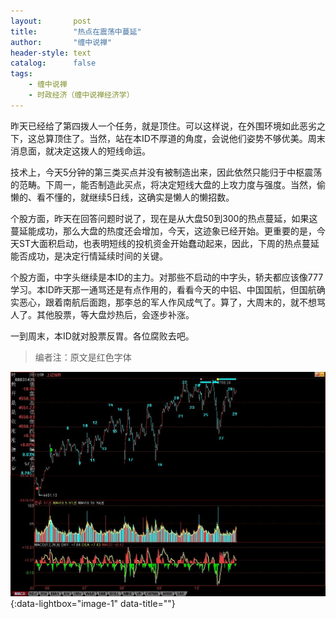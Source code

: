 ```yaml
---
layout:       post
title:        "热点在震荡中蔓延"
author:       "缠中说禅"
header-style: text
catalog:      false
tags:
    - 缠中说禅
    - 时政经济（缠中说禅经济学）
---
```


昨天已经给了第四拨人一个任务，就是顶住。可以这样说，在外围环境如此恶劣之下，这总算顶住了。当然，站在本ID不厚道的角度，会说他们姿势不够优美。周末消息面，就决定这拨人的短线命运。



技术上，今天5分钟的第三类买点并没有被制造出来，因此依然只能归于中枢震荡的范畴。下周一，能否制造此买点，将决定短线大盘的上攻力度与强度。当然，偷懒的、看不懂的，就继续5日线，这确实是懒人的懒招数。



个股方面，昨天在回答问题时说了，现在是从大盘50到300的热点蔓延，如果这蔓延能成功，那么大盘的热度还会增加，今天，这迹象已经开始。更重要的是，今天ST大面积启动，也表明短线的投机资金开始蠢动起来，因此，下周的热点蔓延能否成功，是决定行情延续时间的关键。



个股方面，中字头继续是本ID的主力。对那些不启动的中字头，轿夫都应该像777学习。本ID昨天那一通骂还是有点作用的，看看今天的中铝、中国国航，但国航确实恶心，跟着南航后面跑，那李总的军人作风成气了。算了，大周末的，就不想骂人了。其他股票，等大盘炒热后，会逐步补涨。



一到周末，本ID就对股票反胃。各位腐败去吧。



> 编者注：原文是红色字体



[![](/img/czsc/20070810-0628.jpg)](/img/czsc/20070810-0628.jpg){:data-lightbox="image-1" data-title=""}
